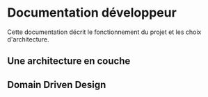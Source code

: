 # Documentation développeur
Cette documentation décrit le fonctionnement du projet et les choix d'architecture.

## Une architecture en couche

## Domain Driven Design